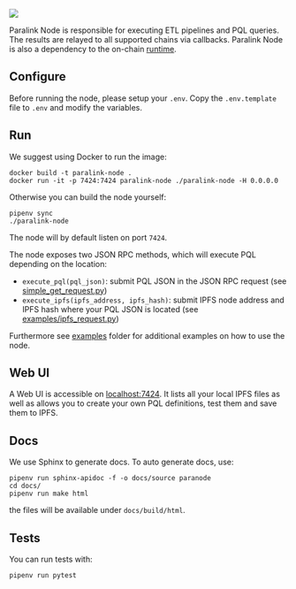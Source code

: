 ![](https://paralink.network/images/logo-sm-home.png)

Paralink Node is responsible for executing ETL pipelines and PQL queries. The results are relayed to
all supported chains via callbacks. Paralink Node is also a dependency to the on-chain [runtime](https://github.com/paralink-network/paralink-substrate).

## Configure
Before running the node, please setup your `.env`. Copy the `.env.template` file to `.env` and modify the variables.

## Run

We suggest using Docker to run the image:

```
docker build -t paralink-node .
docker run -it -p 7424:7424 paralink-node ./paralink-node -H 0.0.0.0
```

Otherwise you can build the node yourself:

```
pipenv sync
./paralink-node
```

The node will by default listen on port `7424`.

The node exposes two JSON RPC methods, which will execute PQL depending on the location:
 - `execute_pql(pql_json)`: submit PQL JSON in the JSON RPC request (see [simple_get_request.py](examples/simple_get_request.py))
 - `execute_ipfs(ipfs_address, ipfs_hash)`: submit IPFS node address and IPFS hash where your PQL JSON is located (see [examples/ipfs_request.py](examples/ipfs_request.py))

Furthermore see [examples](examples) folder for additional examples on how to use the node.

## Web UI

A Web UI is accessible on [localhost:7424](http://localhost:7424). It lists all your local IPFS files as well as allows you to create your own PQL definitions, test them and save them to IPFS.

## Docs

We use Sphinx to generate docs. To auto generate docs, use:

```
pipenv run sphinx-apidoc -f -o docs/source paranode
cd docs/
pipenv run make html
```

the files will be available under `docs/build/html`.


## Tests

You can run tests with:

```
pipenv run pytest
```

